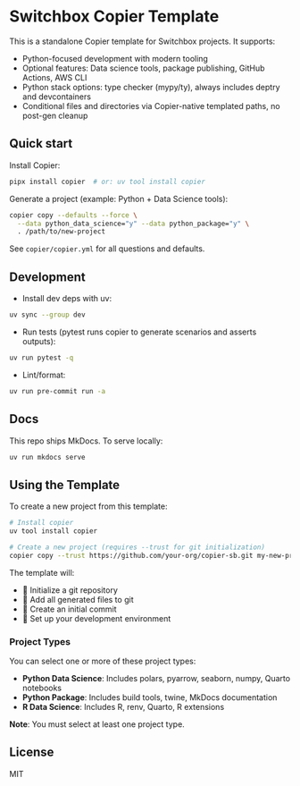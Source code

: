 # Switchbox Copier Template

This is a standalone Copier template for Switchbox projects. It supports:

- Python-focused development with modern tooling
- Optional features: Data science tools, package publishing, GitHub Actions, AWS CLI
- Python stack options: type checker (mypy/ty), always includes deptry and devcontainers
- Conditional files and directories via Copier-native templated paths, no post-gen cleanup

## Quick start

Install Copier:

```bash
pipx install copier  # or: uv tool install copier
```

Generate a project (example: Python + Data Science tools):

```bash
copier copy --defaults --force \
  --data python_data_science="y" --data python_package="y" \
  . /path/to/new-project
```

See `copier/copier.yml` for all questions and defaults.

## Development

- Install dev deps with uv:

```bash
uv sync --group dev
```

- Run tests (pytest runs copier to generate scenarios and asserts outputs):

```bash
uv run pytest -q
```

- Lint/format:

```bash
uv run pre-commit run -a
```

## Docs

This repo ships MkDocs. To serve locally:

```bash
uv run mkdocs serve
```

## Using the Template

To create a new project from this template:

```bash
# Install copier
uv tool install copier

# Create a new project (requires --trust for git initialization)
copier copy --trust https://github.com/your-org/copier-sb.git my-new-project
```

The template will:
- 🔧 Initialize a git repository
- 📁 Add all generated files to git
- 💾 Create an initial commit
- 🚀 Set up your development environment

### Project Types

You can select one or more of these project types:
- **Python Data Science**: Includes polars, pyarrow, seaborn, numpy, Quarto notebooks
- **Python Package**: Includes build tools, twine, MkDocs documentation
- **R Data Science**: Includes R, renv, Quarto, R extensions

**Note**: You must select at least one project type.

## License

MIT
